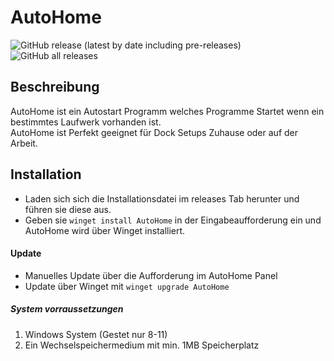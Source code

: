# AutoHome
![GitHub release (latest by date including pre-releases)](https://img.shields.io/github/v/release/luca-alexander-thomas/AutoHome?color=green&include_prereleases&label=Version&logo=Windows)  ![GitHub all releases](https://img.shields.io/github/downloads/luca-alexander-thomas/AutoHome/total)
<br>

## Beschreibung
AutoHome ist ein Autostart Programm welches Programme Startet wenn ein bestimmtes Laufwerk vorhanden ist.
<br>
AutoHome ist Perfekt geeignet für Dock Setups Zuhause oder auf der Arbeit.


## Installation
- Laden sich sich die Installationsdatei im releases Tab herunter und führen sie diese aus.
- Geben sie `winget install AutoHome` in der Eingabeaufforderung ein und AutoHome wird über Winget installiert.

#### Update
- Manuelles Update über die Aufforderung im AutoHome Panel
- Update über Winget mit `winget upgrade AutoHome`


##### System vorraussetzungen

1. Windows System (Gestet nur 8-11)
2. Ein Wechselspeichermedium mit min. 1MB Speicherplatz

